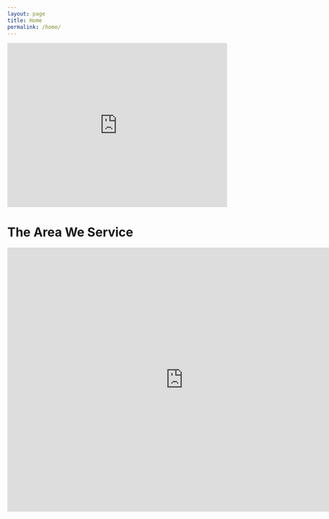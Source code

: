```yaml
---
layout: page
title: Home
permalink: /home/
---
```


<iframe src="https://www.facebook.com/plugins/post.php?href=https%3A%2F%2Fwww.facebook.com%2Fbill.albro.3%2Fposts%2F122829404775483%3A0&width=500" width="500" height="373" style="border:none;overflow:hidden" scrolling="no" frameborder="0" allowTransparency="true"></iframe>

# The Area We Service

<iframe src="https://www.google.com/maps/embed?pb=!1m10!1m8!1m3!1d94829.09672792439!2d-87.8184956071289!3d42.03440336025325!3m2!1i1024!2i768!4f13.1!5e0!3m2!1sen!2sus!4v1515308853453" width="800" height="600" frameborder="0" style="border:0" allowfullscreen></iframe>
